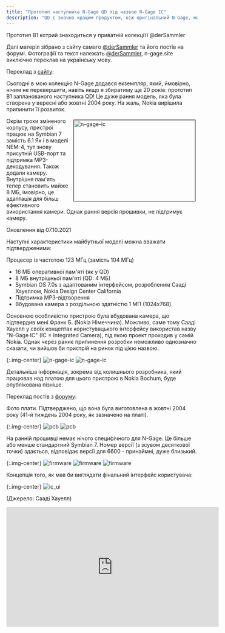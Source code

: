 ```yaml
---
title: "Прототип наступника N-Gage QD під назвою N-Gage IC"
description: "QD є значно кращим продуктом, ніж оригінальний N-Gage, маючи як менший розмір, так і новий механізм заміни ігрових карток... [Цей пристрій] рекомендується. -- Mobile Burn"
---
```


Прототип B1 котрий знаходиться у приватній колекціїї @derSammler

Далі матеріл зібрано з сайту самаго [@derSammler](http://retro-net.de/) та його постів на форумі. Фотографії та текст належать [@derSammler](http://retro-net.de/), n-gage.site виключно переклав на українську мову.

Переклад з [сайту](http://retro-net.de/exklusiv-prototyp-des-n-gage-qd-nachfolgers-gefunden.html):

Сьогодні в мою колекцію N-Gage додався екземпляр, який, ймовірно, нічим не перевершити, навіть якщо я збиратиму ще 20 років: прототип B1 запланованого наступника QD! Це дуже рання модель, яка була створена у вересні або жовтні 2004 року. На жаль, Nokia вирішила припинити її розвиток.

<img alt="n-gage-ic" src="/n-gage/articles/IMG_20211001_174153877.jpg" width="320" height="213.33333333333" vspace="5" hspace="5" border="1" align="right">

Окрім трохи зміненого корпусу, пристрої працює на Symbian 7 замість 6.1 Як і в моделі NEM-4, тут знову присутній USB-порт та підтримка MP3-декодування. Також додали камеру. Внутрішня пам'ять тепер становить майже 8 МБ, імовірно, це адаптація для більш ефективного використання камери. Однак рання версія прошивки, не підтримує камеру.

Оновлення від 07.10.2021

Наступні характеристики майбутньої моделі можна вважати підтвердженими:

Процесор із частотою 123 МГц (замість 104 МГц)
* 16 МБ оперативної пам'яті (як у QD)
* 8 МБ внутрішньої пам'яті (QD: 4 МБ)
* Symbian OS 7.0s з адаптованим інтерфейсом, розробленим Сааді Хауеллом, Nokia Design Center California
* Підтримка MP3-відтворення
* Вбудована камера з роздільною здатністю 1 МП (1024x768)

Основною особливістю пристрою була вбудована камера, що підтвердив мені Франк Б. (Nokia Німеччина). Можливо, саме тому Сааді Хауелл у своїх концептах користувацького інтерфейсу використав назву "N-Gage IC" (IC = Integrated Camera), під якою проект проходив у самій Nokia. Однак через раннє припинення розробки неможливо однозначно сказати, чи вийшов би пристрій на ринок під цією назвою.

{:.img-center}
![n-gage-ic](/n-gage/articles/IMG_20211001_174227139.jpg)
![n-gage-ic](/n-gage/articles/IMG_20211001_174255304.jpg)

Детальніша інформація, зокрема від колишнього розробника, який працював над платою для цього пристрою в Nokia Bochum, буде опублікована пізніше.

Переклад постів з [форуму](https://forums.atariage.com/topic/325544-planned-successor-to-nokia-n-gage-qd-found-n-gage-ic/):

Фото плати. Підтверджено, що вона була виготовлена в жовтні 2004 року (41-й тиждень 2004 року, як зазначено на платі).

{:.img-center}
![pcb](/n-gage/articles/IMG_20211003_151107455.jpg)
![pcb](/n-gage/articles/IMG_20211003_151210251.jpg)


На ранній прошивці немає нічого специфічного для N-Gage. Це більше або менше стандартний Symbian 7. Номер версії (з зсувом десяткової точки) здається, відповідає версії для 6600 - принаймні, дуже близький.

{:.img-center}
![firmware](/n-gage/articles/IMG_20211004_165120023.jpg)
![firmware](/n-gage/articles/IMG_20211004_165128511.jpg)
![firmware](/n-gage/articles/IMG_20211004_165159230.jpg)

Концепція того, як мав би виглядати фінальний інтерфейс користувача:

{:.img-center}
![ic_ui](/n-gage/articles/ic_ui.jpg)

(Джерело: Сааді Хауелл)

<iframe style="margin:0 auto; text-align:center;" width="560" height="315" src="https://www.youtube.com/embed/bpw0ESI9Fm8?si=8QTSeK447VjSR9mX" title="YouTube video player" frameborder="0" allow="accelerometer; autoplay; clipboard-write; encrypted-media; gyroscope; picture-in-picture; web-share" referrerpolicy="strict-origin-when-cross-origin" allowfullscreen></iframe>
